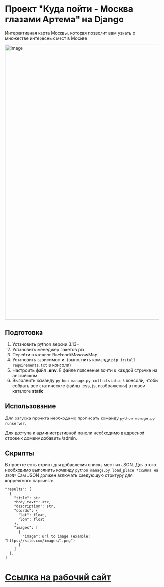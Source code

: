 # Проект "Куда пойти - Москва глазами Артема" на Django

Интерактивная карта Москвы, которая позволит вам узнать о множестве интересных мест в Москве

<img width="1920" height="900" alt="image" src="https://github.com/user-attachments/assets/d9096dcc-228e-4ba2-b540-de5db9057b7d" />


## Подготовка

1. Установить python версии 3.13+
2. Установить менеджер пакетов pip
3. Перейти в каталог Backend/MoscowMap
4. Установить зависимости. (выполнить команду `pip install requirements.txt` в консоли)
5. Настроить файл **.env**. В файле пояснение почти к каждой строчке на английском
6. Выполнить команду `python manage.py collectstatic` в консоли, чтобы собрать все статические файлы (css, js, изображения) в новом каталоге **static**

## Использование
Для запуска проекта необходимо прописать команду `python manage.py runserver`.

Для доступа к административной панели необходимо в адресной строке к домену добавить /admin.

## Скрипты
В проекте есть скрипт для добавления списка мест из JSON. Для этого необходимо выполнить команду `python manage.py load_place *ссылка на JSON*`
Сам JSON должен включать следующую стрктуру для корректного парсинга:
```
"results": [
  {
    "title": str,
    "body_text": str,
    "description": str,
    "coords": {
      "lat": float,
      "lon": float
    },
    "images": [
      {
        "image": url to image (example: "https://site.com/images/1.png")
      }
    ]
  },
]
```


# [Ссылка на рабочий сайт](https://rolba.pythonanywhere.com/)
